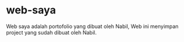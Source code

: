 # web-saya

Web saya adalah portofolio yang dibuat oleh Nabil, Web ini menyimpan project yang sudah dibuat oleh Nabil.
